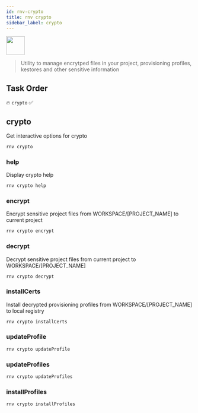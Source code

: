 ```yaml
---
id: rnv-crypto
title: rnv crypto
sidebar_label: crypto
---
```


<img src="https://renative.org/img/ic_cli.png" width=50 height=50 />

> Utility to manage encrytped files in your project, provisioning profiles, kestores and other sensitive information

## Task Order

🔥 `crypto`  ✅

## crypto

Get interactive options for crypto

```bash
rnv crypto
```

### help

Display crypto help

```bash
rnv crypto help
```

### encrypt

Encrypt sensitive project files from WORKSPACE/[PROJECT_NAME] to current project

```bash
rnv crypto encrypt
```

### decrypt

Decrypt sensitive project files from current project to WORKSPACE/[PROJECT_NAME]

```bash
rnv crypto decrypt
```

### installCerts

Install decrypted provisioning profiles from WORKSPACE/[PROJECT_NAME] to local registry

```bash
rnv crypto installCerts
```

### updateProfile

```bash
rnv crypto updateProfile
```

### updateProfiles

```bash
rnv crypto updateProfiles
```

### installProfiles

```bash
rnv crypto installProfiles
```
